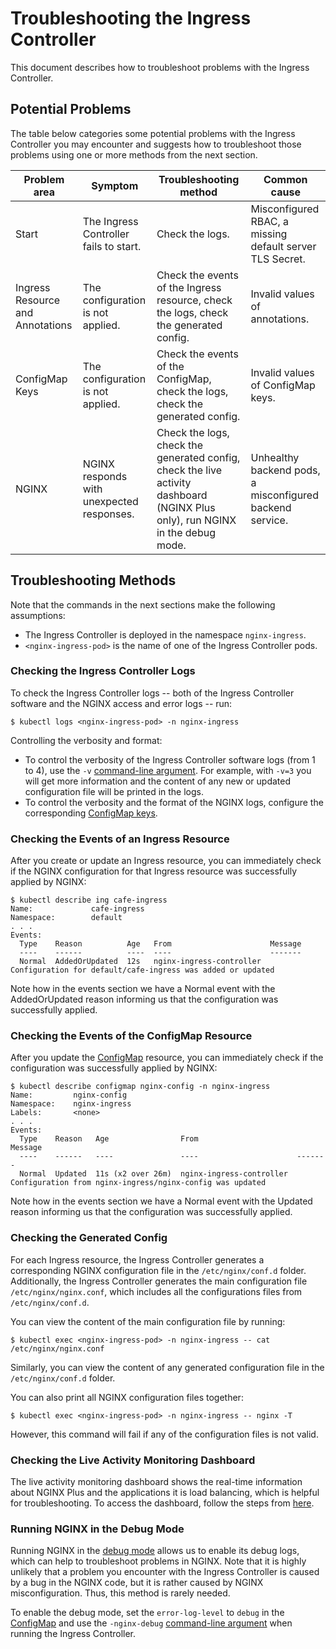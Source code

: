 # Troubleshooting the Ingress Controller

This document describes how to troubleshoot problems with the Ingress Controller.

## Potential Problems

The table below categories some potential problems with the Ingress Controller you may encounter and suggests how to troubleshoot those problems using one or more methods from the next section.

| Problem area | Symptom | Troubleshooting method | Common cause |
| ------------ | ----------- | ------- | -------------- |
| Start | The Ingress Controller fails to start. | Check the logs. | Misconfigured RBAC, a missing default server TLS Secret. |
| Ingress Resource and Annotations | The configuration is not applied. | Check the events of the Ingress resource, check the logs, check the generated config. | Invalid values of annotations. |
ConfigMap Keys | The configuration is not applied. | Check the events of the ConfigMap, check the logs, check the generated config. | Invalid values of ConfigMap keys. |
| NGINX | NGINX responds with unexpected responses. | Check the logs, check the generated config, check the live activity dashboard (NGINX Plus only), run NGINX in the debug mode. | Unhealthy backend pods, a misconfigured backend service. |


## Troubleshooting Methods

Note that the commands in the next sections make the following assumptions:
* The Ingress Controller is deployed in the namespace `nginx-ingress`.
* `<nginx-ingress-pod>` is the name of one of the Ingress Controller pods.

### Checking the Ingress Controller Logs

To check the Ingress Controller logs -- both of the Ingress Controller software and the NGINX access and error logs -- run:
```
$ kubectl logs <nginx-ingress-pod> -n nginx-ingress
```

Controlling the verbosity and format:
* To control the verbosity of the Ingress Controller software logs (from 1 to 4), use the `-v` [command-line argument](cli-arguments.md). For example, with `-v=3` you will get more information and the content of any new or updated configuration file will be printed in the logs.
* To control the verbosity and the format of the NGINX logs, configure the corresponding [ConfigMap keys](configmap-and-annotations.md).

### Checking the Events of an Ingress Resource

After you create or update an Ingress resource, you can immediately check if the NGINX configuration for that Ingress resource was successfully applied by NGINX:
```
$ kubectl describe ing cafe-ingress
Name:             cafe-ingress
Namespace:        default
. . .
Events:
  Type    Reason          Age   From                      Message
  ----    ------          ----  ----                      -------
  Normal  AddedOrUpdated  12s   nginx-ingress-controller  Configuration for default/cafe-ingress was added or updated
```
Note how in the events section we have a Normal event with the AddedOrUpdated reason informing us that the configuration was successfully applied.

### Checking the Events of the ConfigMap Resource

After you update the [ConfigMap](configmap-and-annotations.md) resource, you can immediately check if the configuration was successfully applied by NGINX:
```
$ kubectl describe configmap nginx-config -n nginx-ingress
Name:         nginx-config
Namespace:    nginx-ingress
Labels:       <none>
. . .
Events:
  Type    Reason   Age                From                      Message
  ----    ------   ----               ----                      -------
  Normal  Updated  11s (x2 over 26m)  nginx-ingress-controller  Configuration from nginx-ingress/nginx-config was updated
```
Note how in the events section we have a Normal event with the Updated reason informing us that the configuration was successfully applied.

### Checking the Generated Config

For each Ingress resource, the Ingress Controller generates a corresponding NGINX configuration file in the `/etc/nginx/conf.d` folder. Additionally, the Ingress Controller generates the main configuration file `/etc/nginx/nginx.conf`, which includes all the configurations files from `/etc/nginx/conf.d`.

You can view the content of the main configuration file by running:
```
$ kubectl exec <nginx-ingress-pod> -n nginx-ingress -- cat /etc/nginx/nginx.conf
```

Similarly, you can view the content of any generated configuration file in the `/etc/nginx/conf.d` folder. 

You can also print all NGINX configuration files together:
```
$ kubectl exec <nginx-ingress-pod> -n nginx-ingress -- nginx -T
```
However, this command will fail if any of the configuration files is not valid.

### Checking the Live Activity Monitoring Dashboard

The live activity monitoring dashboard shows the real-time information about NGINX Plus and the applications it is load balancing, which is helpful for troubleshooting. To access the dashboard, follow the steps from [here](installation.md#5-access-the-live-activity-monitoring-dashboard--stub_status-page).

### Running NGINX in the Debug Mode

Running NGINX in the [debug mode](https://docs.nginx.com/nginx/admin-guide/monitoring/debugging/) allows us to enable its debug logs, which can help to troubleshoot problems in NGINX. Note that it is highly unlikely that a problem you encounter with the Ingress Controller is caused by a bug in the NGINX code, but it is rather caused by NGINX misconfiguration. Thus, this method is rarely needed.

To enable the debug mode, set the `error-log-level` to `debug` in the [ConfigMap](configmap-and-annotations.md) and use the `-nginx-debug` [command-line argument](cli-arguments.md) when running the Ingress Controller.
